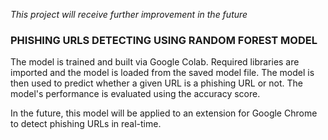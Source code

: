 _This project will receive further improvement in the future_

### PHISHING URLS DETECTING USING RANDOM FOREST MODEL ###

The model is trained and built via Google Colab.
Required libraries are imported and the model is loaded from the saved model file.
The model is then used to predict whether a given URL is a phishing URL or not.
The model's performance is evaluated using the accuracy score.

In the future, this model will be applied to an extension for Google Chrome to detect phishing URLs in real-time.